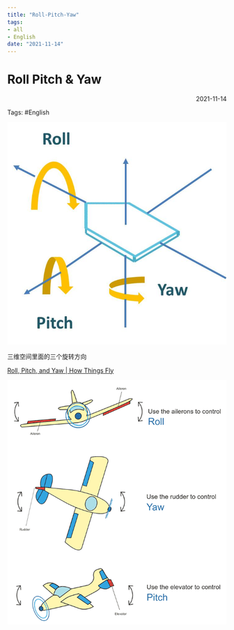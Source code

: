 ```yaml
---
title: "Roll-Pitch-Yaw"
tags:
- all
- English
date: "2021-11-14"
---
```

# Roll Pitch & Yaw

<div align="right"> 2021-11-14</div>

Tags: #English

![400](notes/2021/2021.11/assets/img_2022-10-15-57.png)

三维空间里面的三个旋转方向

[Roll, Pitch, and Yaw | How Things Fly](https://howthingsfly.si.edu/flight-dynamics/roll-pitch-and-yaw)

![pitch-roll-yaw_0](notes/2021/2021.11/assets/img_2022-10-15.gif)
